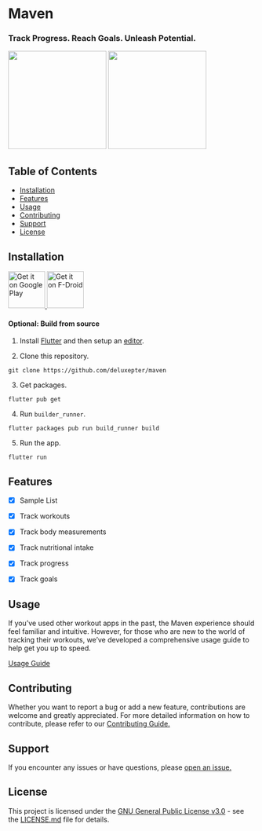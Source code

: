 # Maven
### Track Progress. Reach Goals. Unleash Potential.
<p>
    <img src="https://github.com/deluxepter/maven/blob/master/metadata/en-US/images/phoneScreenshots/1.png?raw=true" width="200" />
    <img src="https://github.com/deluxepter/maven/blob/master/metadata/en-US/images/phoneScreenshots/2.png?raw=true" width="200" />
</p>


## Table of Contents
- [Installation](#installation)
- [Features](#features)
- [Usage](#usage)
- [Contributing](#contributing)
- [Support](#support)
- [License](#license)


## Installation
<p>
    <a href='https://play.google.com/store'>
        <img alt='Get it on Google Play' src='https://play.google.com/intl/en_us/badges/static/images/badges/en_badge_web_generic.png' height='75'/>
    </a>
    <a href='https://f-droid.org/en/'>
        <img alt='Get it on F-Droid' src='https://gitlab.com/fdroid/artwork/-/raw/master/badge/get-it-on-en-us.svg' height='75'/>
    </a>
</p>

#### Optional: Build from source
1. Install [Flutter](https://docs.flutter.dev/get-started/install) and then setup an [editor](https://developer.android.com/studio).

2. Clone this repository.
```
git clone https://github.com/deluxepter/maven
```

3. Get packages.
```
flutter pub get
```

4. Run `builder_runner`.
```
flutter packages pub run build_runner build
```

5. Run the app.
```
flutter run
```


## Features
- [x] Sample List
- [x] Track workouts
- [x] Track body measurements
- [x] Track nutritional intake
- [x] Track progress
- [x] Track goals


## Usage
If you’ve used other workout apps in the past, the Maven experience should feel familiar and intuitive. However, for those who are new to
the world of tracking their workouts, we’ve developed a comprehensive usage guide to help get you up to speed. 

[Usage Guide](/docs/usage/usage.md)


## Contributing
Whether you want to report a bug or add a new feature, contributions are welcome and greatly appreciated. For more detailed information on how to contribute, please refer to our [Contributing Guide.](/docs/contributing/contributing.md)


## Support
If you encounter any issues or have questions, please [open an issue.](https://github.com/deluxepter/maven/issues)


## License
This project is licensed under the [GNU General Public License v3.0](https://www.gnu.org/licenses/gpl-3.0.en.html) - see the [LICENSE.md](LICENSE)
file for details.